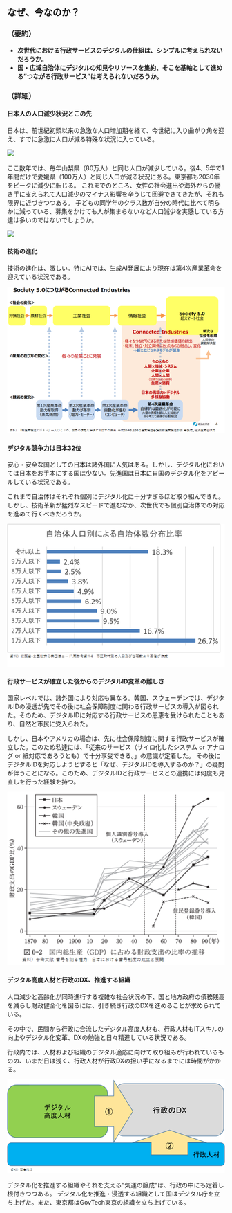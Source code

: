 ## なぜ、今なのか？

### （要約）

- <B>次世代における行政サービスのデジタルの仕組は、シンプルに考えられないだろうか。</B>
- <B>国・広域自治体にデジタルの知見やリソースを集約、そこを基軸として進める”つながる行政サービス”は考えられないだろうか。</B>

### （詳細）

#### 日本人の人口減少状況とこの先

日本は、前世紀初頭以来の急激な人口増加期を経て、今世紀に入り曲がり角を迎え、すでに急激に人口が減る特殊な状況に入っている。

<div style="page-break-after: always;"></div>

![](../images/はじめに急激な人口増お人口減社会.png)

<div style="page-break-after: always;"></div>

ここ数年では、毎年山梨県（80万人）と同じ人口が減少している。後4、5年で1年間だけで愛媛県（100万人）と同じ人口が減る状況にある。東京都も2030年をピークに減少に転じる。
これまでのところ、女性の社会進出や海外からの働き手に支えられて人口減少のマイナス影響を辛うじて回避できてきたが、それも限界に近づきつつある。
子どもの同学年のクラス数が自分の時代に比べて明らかに減っている、募集をかけても人が集まらないなど人口減少を実感している方達は多いのではないでしょうか。

![](../images/はじめに現在の人口減.png)

#### 技術の進化
技術の進化は、激しい。特にAIでは、生成AI発展により現在は第4次産業革命を迎えている状況である。

![](../images/はじめに産業革命の進化過程.png)

#### デジタル競争力は日本32位
安心・安全な国としての日本は諸外国に人気はある。しかし、デジタル化においては日本をお手本にする国は少ない。先進国は日本に自国のデジタル化をアピールしている状況である。

これまで自治体はそれぞれ個別にデジタル化に十分すぎるほど取り組んできた。しかし、技術革新が猛烈なスピードで進むなか、次世代でも個別自治体での対応を進めて行くべきだろうか。

![](../images/はじめに自治体人口別による自治体数分布比率.png)

#### 行政サービスが確立した後からのデジタルID変革の難しさ
国家レベルでは、諸外国により対応も異なる。韓国、スウェーデンでは、デジタルIDの浸透が先でその後に社会保障制度に関わる行政サービスの導入が図られた。そのため、デジタルIDに対応する行政サービスの恩恵を受けられたこともあり、自然と市民に受入られた。

しかし、日本やアメリカの場合は、先に社会保障制度に関する行政サービスが確立した。このため私達には、「従来のサービス（サイロ化したシステム or アナログ or 紙対応であろうとも）で十分享受できる。」の意識が定着した。
その後にデジタルIDを対応しようとすると「なぜ、デジタルIDを導入するのか？」の疑問が伴うことになる。このため、デジタルIDと行政サービスとの連携には何度も見直しを行った経験を持つ。

![](../images/番号制度の導入時期（各国）.png)

#### デジタル高度人材と行政のDX、推進する組織

人口減少と高齢化が同時進行する複雑な社会状況の下、国と地方政府の債務残高を減らし財政健全化を図るには、引き続き行政のDXを進めることが求められている。

その中で、民間から行政に合流したデジタル高度人材も、行政人材もITスキルの向上やデジタル化変革、DXの勉強と日々精進している状況である。

行政内では、人材および組織のデジタル適応に向けて取り組みが行われているものの、いまだ日は浅く、行政人材が行政DXの担い手になるまでには時間がかかる。

![](../images/はじめに行政DXを進めるにあたって人材アプローチ.png)

デジタル化を推進する組織やそれを支える"気運の醸成"は、行政の中にも定着し根付きつつある。
デジタル化を推進・浸透する組織として国はデジタル庁を立ち上げた。また、東京都はGovTech東京の組織を立ち上げている。